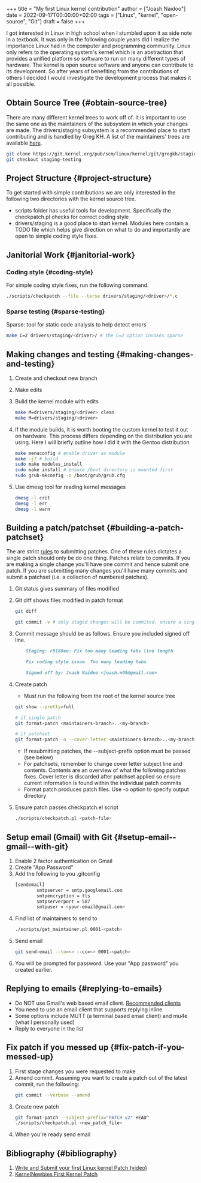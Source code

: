 +++
title = "My first Linux kernel contribution"
author = ["Joash Naidoo"]
date = 2022-09-17T00:00:00+02:00
tags = ["Linux", "kernel", "open-source", "Git"]
draft = false
+++

I got interested in Linux in high school when I stumbled upon it as side note in a textbook. It was only in the following couple years did I realize the importance Linux had in the computer and programming community. Linux only refers to the operating system's kernel which is an abstraction that provides a unified platform so software to run on many different types of hardware. The kernel is open source software and anyone can contribute to its development. So after years of benefiting from the contributions of others I decided I would investigate the development process that makes it all possible.

<!--more-->


## Obtain Source Tree {#obtain-source-tree}

There are many different kernel trees to work off of. It is important to use the same one as the maintainers of the subsystem in which your changes are made. The drivers/staging subsystem is a recommended place to start contributing and is handled by Greg KH. A list of the maintainers' trees are available [here](https://git.kernel.org).

```bash
git clone https://git.kernel.org/pub/scm/linux/kernel/git/gregkh/staging.git
git checkout staging-testing
```


## Project Structure {#project-structure}

To get started with simple contributions we are only interested in the following two directories with the kernel source tree.

-   scripts folder has useful tools for development. Specifically the checkpatch.pl checks for correct coding style
-   drivers/staging is a good place to start kernel. Modules here contain a TODO file which helps give direction on what to do and importantly are open to simple coding style fixes.


## Janitorial Work {#janitorial-work}


### Coding style {#coding-style}

For simple coding style fixes, run the following command.

```bash
./scripts/checkpatch --file --terse drivers/staging/<driver>/*.c
```


### Sparse testing {#sparse-testing}

Sparse: tool for static code analysis to help detect errors

```bash
make C=2 drivers/staging/<driver>/ # the C=2 option invokes sparse
```


## Making changes and testing {#making-changes-and-testing}

1.  Create and checkout new branch
2.  Make edits
3.  Build the kernel module with edits
    ```bash
    make M=drivers/staging/<driver> clean
    make M=drivers/staging/<driver>
    ```

4.  If the module builds, it is worth booting the custom kernel to test it out on hardware. This process differs depending on the distribution you are using. Here I will briefly outline how I did it with the Gentoo distribution
    ```bash
    make menuconfig # enable driver as module
    make -j7 # build
    sudo make modules_install
    sudo make install # ensure /boot directory is mounted first
    sudo grub-mkconfig -o /boot/grub/grub.cfg
    ```
5.  Use dmesg tool for reading kernel messages
    ```bash
    dmesg -l crit
    dmesg -l err
    dmesg -l warn
    ```


## Building a patch/patchset {#building-a-patch-patchset}

The are strict [rules](https://kernelnewbies.org/PatchPhilosophy) to submitting patches. One of these rules dictates a single patch should only be do one thing. Patches relate to commits. If you are making a single change you'll have one commit and hence submit one patch. If you are submitting many changes you'll have many commits and submit a patchset (i.e. a collection of numbered patches).

1.  Git status gives summary of files modified
2.  Git diff shows files modified in patch format
    ```bash
    git diff

    git commit -v # only staged changes will be commited. ensure a single commit only achieves a single task
    ```
3.  Commit message should be as follows. Ensure you included signed off line.
    ```markdown
        Staging: r8188eu: Fix too many leading tabs line length

        Fix coding style issue. Too many leading tabs

        Signed off by: Joash Naidoo <joash.n09@gmail.com>
    ```
4.  Create patch

    -   Must run the following from the root of the kernel source tree

    <!--listend-->

    ```bash
    git show --pretty=full

    # if single patch
    git format-patch <maintainers-branch>..<my-branch>

    # if patchset
    git format-patch -n --cover-letter <maintainers-branch>..<my-branch>
    ```

    -   If resubmitting patches, the --subject-prefix option must be passed (see below)
    -   For patchsets, remember to change cover letter subject line and contents. Contents are an overview of what the following patches fixes. Cover letter is discarded after patchset applied so ensure current information is found within the individual patch commits
    -   Format patch produces patch files. Use -o option to specify output directory

5.  Ensure patch passes checkpatch.el script
    ```bash
    ./scripts/checkpatch.pl <patch-file>
    ```


## Setup email (Gmail) with Git {#setup-email--gmail--with-git}

1.  Enable 2 factor authentication on Gmail
2.  Create "App Password"
3.  Add the following to you .gitconfig
    ```bash
    [sendemail]
            smtpserver = smtp.googlemail.com
            smtpencryption = tls
            smtpserverport = 587
            smtpuser = <your-email@gmail.com>
    ```
4.  Find list of maintainers to send to
    ```bash
    ./scripts/get_maintainer.pl 0001-<patch>
    ```
5.  Send email
    ```bash
    git send-email --to=<> --cc=<> 0001-<patch>
    ```
6.  You will be prompted for password. Use your "App password" you created earlier.


## Replying to emails {#replying-to-emails}

-   Do NOT use Gmail's web based email client. [Recommended clients](https://www.kernel.org/doc/html/v4.10/process/email-clients.html)
-   You need to use an email client that supports replying inline
-   Some options include MUTT (a terminal based email client) and mu4e (what I personally used)
-   Reply to everyone in the list


## Fix patch if you messed up {#fix-patch-if-you-messed-up}

1.  First stage changes you were requested to make
2.  Amend commit. Assuming you want to create a patch out of the latest commit, run the following:
    ```bash
    git commit --verbose --amend
    ```
3.  Create new patch
    ```bash
    git format-patch --subject-prefix="PATCH v2" HEAD^
    ./scripts/checkpatch.pl <new_patch_file>
    ```
4.  When you're ready send email


## Bibliography {#bibliography}

1.  [Write and Submit your first Linux kernel Patch (video)](https://www.youtube.com/watch?v=LLBrBBImJt4)
2.  [KernelNewbies First Kernel Patch](https://kernelnewbies.org/FirstKernelPatch)
